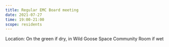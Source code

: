 ```yaml
---
title: Regular EMC Board meeting
date: 2021-07-27
time: 19:00-21:00
scope: residents
---
```


Location: On the green if dry, in Wild Goose Space Community Room if wet